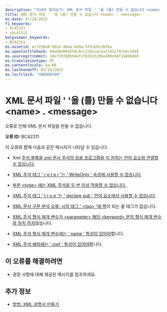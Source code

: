 ```yaml
---
description: "자세히 알아보기: XML 문서 파일 ' '을 (를) 만들 수 없습니다 <name> . <message>"
title: XML 문서 파일 ' '을 (를) 만들 수 없습니다 <name> . <message>
ms.date: 07/20/2015
f1_keywords:
- bc42311
- vbc42311
helpviewer_keywords:
- BC42311
ms.assetid: ecf238a0-902e-404a-bd9a-5f31e0c36fba
ms.openlocfilehash: 04eb8d004558c0cc126ecdceaf105cf9fe0c5945
ms.sourcegitcommit: 10e719780594efc781b15295e499c66f316068b8
ms.translationtype: MT
ms.contentlocale: ko-KR
ms.lasthandoff: 02/14/2021
ms.locfileid: "100468709"
---
```

# <a name="unable-to-create-xml-documentation-file-name-message"></a>XML 문서 파일 ' '을 (를) 만들 수 없습니다 \<name> . \<message>

오류로 인해 XML 문서 파일을 만들 수 없습니다.  
  
 **오류 ID:** BC42311  
  
 이 오류와 함께 다음과 같은 메시지가 나타날 수 있습니다.  
  
- Xml [주석 블록을 xml 문서 주석의 응용 프로그램을 지 원하는 언어 요소와 연결할 수 없습니다](bc42312.md).  
  
- [XML 주석 태그 ' r e t e r '는 ' WriteOnly ' 속성에 사용할 수 없습니다](bc42313.md).  
  
- [부분 \<type> 에는 XML 주석을 두 번 이상 적용할 수 없습니다 ](bc42314.md).  
  
- [XML 주석 태그 ' t r u e '는 ' declare sub ' 언어 요소에서 사용할 수 없습니다](bc42315.md).  
  
- [XML 문서 구문 분석 오류: 시작 태그 ' \<tag> '에 짝](bc42316.md)이 되는 끝 태그가 없습니다.  
  
- [XML 주석 형식 매개 변수가 \<parameter> 해당 \<keyword> 문의 형식 매개 변수와 일치 하지](bc42317.md)않습니다.  
  
- [XML 주석 형식 매개 변수에는 ' name ' 특성이 있어야](bc42318.md)합니다.  
  
- [XML 주석 예외에는 ' cref ' 특성이 있어야](../language-reference/error-messages/xml-comment-exception-must-have-a-cref-attribute.md)합니다.  
  
## <a name="to-correct-this-error"></a>이 오류를 해결하려면  
  
- 권장 사항에 대해 제공된 메시지를 참조하세요.  
  
## <a name="see-also"></a>추가 정보

- [방법: XML 설명서 만들기](../programming-guide/program-structure/how-to-create-xml-documentation.md)
